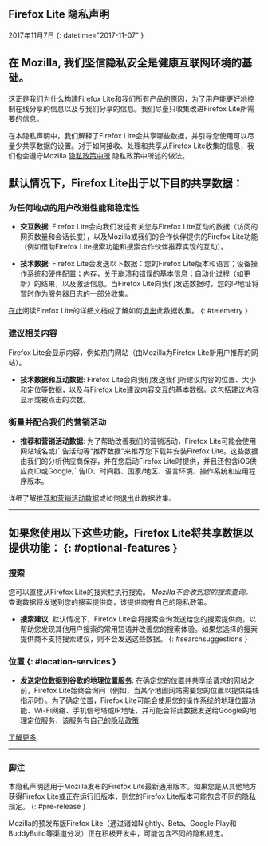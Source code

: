 ## <span class="privacy-header-firefox-lite">Firefox Lite</span> <span class="privacy-header-policy">隐私声明</span>

2017年11月7日
{: datetime="2017-11-07" }

## 在 Mozilla, 我们坚信隐私安全是健康互联网环境的基础。

这正是我们为什么构建Firefox Lite和我们所有产品的原因，为了用户能更好地控制在线分享的信息以及与我们分享的信息。我们尽量只收集改进Firefox Lite所需要的信息。
 
在本隐私声明中，我们解释了Firefox Lite会共享哪些数据，并引导您使用可以尽量少共享数据的设置。对于如何接收、处理和共享从Firefox Lite收集的信息，我们也会遵守Mozilla [隐私政策中所](https://www.mozilla.org/privacy/) 隐私政策中所述的做法。

## 默认情况下，Firefox Lite出于以下目的共享数据：

### 为任何地点的用户改进性能和稳定性

* __交互数据__: Firefox Lite会向我们发送有关您与Firefox Lite互动的数据（访问的网页数量和会话长度），以及Mozilla或我们的合作伙伴提供的Firefox Lite功能（例如借助Firefox Lite搜索功能和搜索合作伙伴推荐实现的互动）。

* __技术数据__: Firefox Lite会发送以下数据：您的Firefox Lite版本和语言；设备操作系统和硬件配置；内存，关于崩溃和错误的基本信息；自动化过程（如更新）的结果，以及激活信息。当Firefox Lite向我们发送数据时，您的IP地址将暂时作为服务器日志的一部分收集。  

[在此](https://github.com/mozilla-tw/Rocket/wiki/Telemetry)阅读Firefox Lite的详细文档或了解如何[退出](https://support.mozilla.org/kb/send-performance-data-improve-firefox)此数据收集。
{: #telemetry }

### 建议相关内容

Firefox Lite会显示内容，例如热门网站（由Mozilla为Firefox Lite新用户推荐的网站）。

* __技术数据和互动数据__: Firefox Lite会向我们发送我们所建议内容的位置、大小和定位等数据，以及与Firefox Lite建议内容交互的基本数据。这包括建议内容显示或被点击的次数。

### 衡量并配合我们的营销活动

* __推荐和营销活动数据__: 为了帮助改善我们的营销活动，Firefox Lite可能会使用网站域名或广告活动等“推荐数据”来推荐您下载并安装Firefox Lite。这些数据由我们的分析供应商保存，并在您启动Firefox Lite时提供，并且还包含iOS供应商ID或Google广告ID、时间戳、国家/地区、语言环境、操作系统和应用程序版本。

详细了解[推荐和营销活动数据](https://github.com/mozilla-tw/Rocket/wiki/Telemetry#install-campaign-tracking)或如何[退出](https://support.mozilla.org/kb/send-usage-data-firefox-mobile-devices)此数据收集。

---

## 如果您使用以下这些功能，Firefox Lite将共享数据以提供功能： {: #optional-features }

### 搜索

您可以直接从Firefox Lite的搜索栏执行搜索。  _Mozilla不会收到您的搜索查询。_ 查询数据将发送到您的搜索提供商，该提供商有自己的隐私政策。  

* __搜索建议__: 默认情况下，Firefox Lite会将搜索查询发送给您的搜索提供商，以帮助您发现其他用户搜索的常用短语并改善您的搜索体验。如果您选择的搜索提供商不支持搜索建议，则不会发送这些数据。
{: #searchsuggestions }
    
### 位置 {: #location-services }

* __发送定位数据到谷歌的地理位置服务__: 在确定您的位置并共享给请求的网站之前，Firefox Lite始终会询问（例如，当某个地图网站需要您的位置以提供路线指示时）。为了确定位置，Firefox Lite可能会使用您的操作系统的地理位置功能、Wi-Fi网络、手机信号塔或IP地址，并可能会将此数据发送给Google的地理定位服务，该服务有自己[的隐私政策](https://www.google.com/privacy/lsf.html).

[了解更多](https://www.mozilla.org/firefox/geolocation/).

---

### 脚注

本隐私声明适用于Mozilla发布的Firefox Lite最新通用版本。如果您是从其他地方获得Firefox Lite或正在运行旧版本，则您的Firefox Lite版本可能包含不同的隐私规定。
{: #pre-release }

Mozilla的预发布版Firefox Lite（通过诸如Nightly、Beta、Google Play和BuddyBuild等渠道分发）正在积极开发中，可能包含不同的隐私规定。
